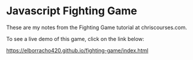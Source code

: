# Javascript Fighting Game

These are my notes from the Fighting Game tutorial at chriscourses.com.

To see a live demo of this game, click on the link below:

https://elborracho420.github.io/fighting-game/index.html